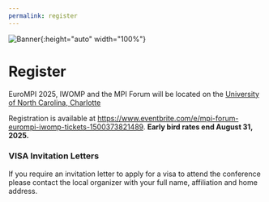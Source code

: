 ```yaml
---
permalink: register
---
```


![Banner](/assets/Charlotte1.png){:height="auto" width="100%"}

# Register


<p>EuroMPI 2025, IWOMP and the MPI Forum will be located on the <a href="https://www.charlotte.edu/">University of North Carolina, Charlotte</a></p>

Registration is available at https://www.eventbrite.com/e/mpi-forum-eurompi-iwomp-tickets-1500373821489. <b>Early bird rates end August 31, 2025.</b>


<h3>VISA Invitation Letters</h3>

If you require an invitation letter to apply for a visa to attend the conference please contact the local organizer with your full name, affiliation and home address.

